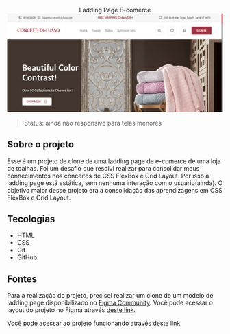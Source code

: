 <p align="center">
    Ladding Page E-comerce
    <img src="assets/imgs/preview.JPG" alt="Preview do projeto">
</p>

>Status: ainda não responsivo para telas menores

## Sobre o projeto
Esse é um projeto de clone de uma ladding page de e-comerce de uma loja de toalhas. Foi um desafio que resolvi realizar para consolidar meus conhecimentos nos conceitos de CSS FlexBox e Grid Layout. Por isso a ladding page está estática, sem nenhuma interação com o usuário(ainda). O objetivo maior desse projeto era a consolidação das aprendizagens em CSS FlexBox e Grid Layout.

## Tecologias
- HTML
- CSS
- Git
- GitHub

## Fontes
Para a realização do projeto, precisei realizar um clone de um modelo de ladding page disponibilizado no [Figma Community](https://www.figma.com/community). Você pode acessar o layout do projeto no Figma através [deste link](https://www.figma.com/file/CdWBsP9yd57dBwY7OSSKvF/E-commerce---Landing-Page-(Community)?type=design&node-id=1-2&t=9i9nEbWBhv4qz21E-0).

Você pode acessar ao projeto funcionando através [deste link](https://vanilson11.github.io/clone-ladding-page/)
